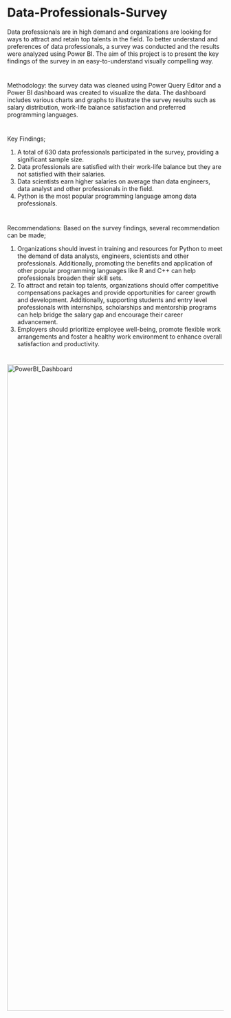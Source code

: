 # Data-Professionals-Survey
Data professionals are in high demand and organizations are looking for ways to attract and retain top talents in the field. To better understand and preferences of data professionals, a survey was conducted and the results were analyzed using Power BI. The aim of this project is to present the key findings of the survey in an easy-to-understand visually compelling way.
#
Methodology: the survey data was cleaned using Power Query Editor and a Power BI dashboard was created to visualize the data. The dashboard includes various charts and graphs to illustrate the survey results such as salary distribution, work-life balance satisfaction and preferred programming languages.
#
Key Findings;
1.	A total of 630 data professionals participated in the survey, providing a significant sample size.
2.	Data professionals are satisfied with their work-life balance but they are not satisfied with their salaries.
3.	Data scientists earn higher salaries on average than data engineers, data analyst and other professionals in the field.
4.	Python is the most popular programming language among data professionals.
#
Recommendations:
Based on the survey findings, several recommendation can be made;
1.	Organizations should invest in training and resources for Python to meet the demand of data analysts, engineers, scientists and other professionals. Additionally, promoting the benefits and application of other popular programming languages like R and C++ can help professionals broaden their skill sets.
2.	To attract and retain top talents, organizations should offer competitive compensations packages and provide opportunities for career growth and development. Additionally, supporting students and entry level professionals with internships, scholarships and mentorship programs can help bridge the salary gap and encourage their career advancement.
3.	Employers should prioritize employee well-being, promote flexible work arrangements and foster a healthy work environment to enhance overall satisfaction and productivity.
#
<img width="1500" alt="PowerBI_Dashboard" src="https://github.com/user-attachments/assets/5c1ff795-1356-41f6-bb51-4ae2c4d401b6">
